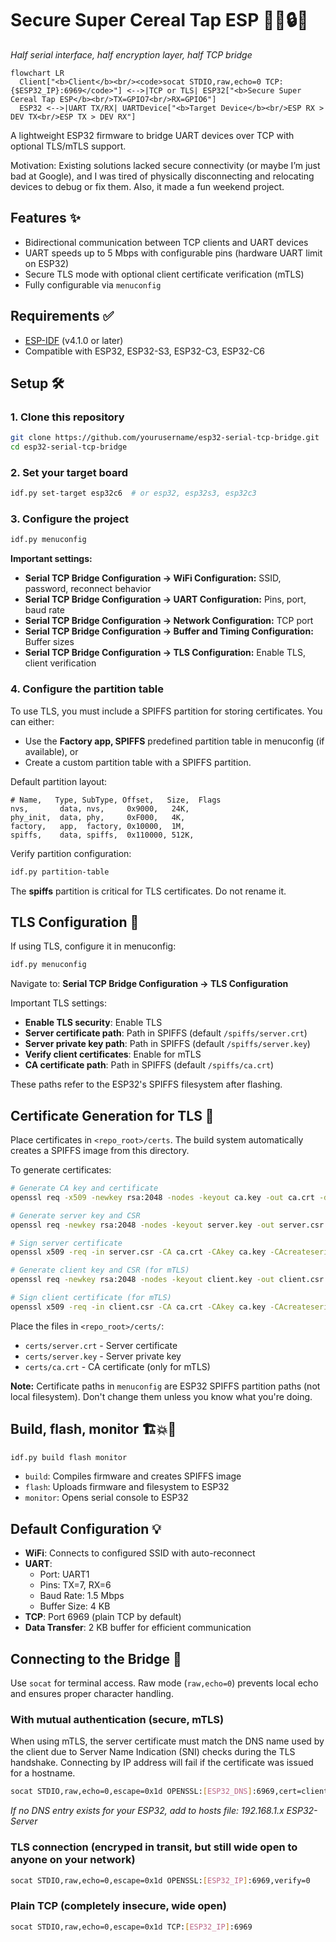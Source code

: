 # Secure Super Cereal Tap ESP 💁‍♂️🔒🌉
*Half serial interface, half encryption layer, half TCP bridge*

```mermaid
flowchart LR
  Client["<b>Client</b><br/><code>socat STDIO,raw,echo=0 TCP:{$ESP32_IP}:6969</code>"] <-->|TCP or TLS| ESP32["<b>Secure Super Cereal Tap ESP</b><br/>TX=GPIO7<br/>RX=GPIO6"]
  ESP32 <-->|UART TX/RX| UARTDevice["<b>Target Device</b><br/>ESP RX > DEV TX<br/>ESP TX > DEV RX"]
```

A lightweight ESP32 firmware to bridge UART devices over TCP with optional TLS/mTLS support.

Motivation: Existing solutions lacked secure connectivity (or maybe I’m just bad at Google), and I was tired of physically disconnecting and relocating devices to debug or fix them. Also, it made a fun weekend project.

## Features ✨

- Bidirectional communication between TCP clients and UART devices
- UART speeds up to 5 Mbps with configurable pins (hardware UART limit on ESP32)
- Secure TLS mode with optional client certificate verification (mTLS)
- Fully configurable via `menuconfig`

## Requirements ✅

- [ESP-IDF](https://docs.espressif.com/projects/esp-idf/en/latest/esp32/get-started/) (v4.1.0 or later)
- Compatible with ESP32, ESP32-S3, ESP32-C3, ESP32-C6

## Setup 🛠️

### 1. Clone this repository

```bash
git clone https://github.com/yourusername/esp32-serial-tcp-bridge.git
cd esp32-serial-tcp-bridge
```

### 2. Set your target board

```bash
idf.py set-target esp32c6  # or esp32, esp32s3, esp32c3
```

### 3. Configure the project

```bash
idf.py menuconfig
```

**Important settings:**
- **Serial TCP Bridge Configuration → WiFi Configuration:** SSID, password, reconnect behavior
- **Serial TCP Bridge Configuration → UART Configuration:** Pins, port, baud rate
- **Serial TCP Bridge Configuration → Network Configuration:** TCP port
- **Serial TCP Bridge Configuration → Buffer and Timing Configuration:** Buffer sizes
- **Serial TCP Bridge Configuration → TLS Configuration:** Enable TLS, client verification

### 4. Configure the partition table

To use TLS, you must include a SPIFFS partition for storing certificates. You can either:

- Use the **Factory app, SPIFFS** predefined partition table in menuconfig (if available), or
- Create a custom partition table with a SPIFFS partition.

Default partition layout:

```csv
# Name,   Type, SubType, Offset,   Size,  Flags
nvs,       data, nvs,     0x9000,   24K,
phy_init,  data, phy,     0xF000,   4K,
factory,   app,  factory, 0x10000,  1M,
spiffs,    data, spiffs,  0x110000, 512K,
```

Verify partition configuration:

```bash
idf.py partition-table
```

The **spiffs** partition is critical for TLS certificates. Do not rename it.

## TLS Configuration 🔐

If using TLS, configure it in menuconfig:

```bash
idf.py menuconfig
```

Navigate to: **Serial TCP Bridge Configuration → TLS Configuration**

Important TLS settings:

- **Enable TLS security**: Enable TLS
- **Server certificate path**: Path in SPIFFS (default `/spiffs/server.crt`)
- **Server private key path**: Path in SPIFFS (default `/spiffs/server.key`)
- **Verify client certificates**: Enable for mTLS
- **CA certificate path**: Path in SPIFFS (default `/spiffs/ca.crt`)

These paths refer to the ESP32's SPIFFS filesystem after flashing.

## Certificate Generation for TLS 🪪

Place certificates in `<repo_root>/certs`. The build system automatically creates a SPIFFS image from this directory.

To generate certificates:

```bash
# Generate CA key and certificate
openssl req -x509 -newkey rsa:2048 -nodes -keyout ca.key -out ca.crt -days 365 -subj "/CN=Test-CA"

# Generate server key and CSR
openssl req -newkey rsa:2048 -nodes -keyout server.key -out server.csr -subj "/CN=ESP32-Server"

# Sign server certificate
openssl x509 -req -in server.csr -CA ca.crt -CAkey ca.key -CAcreateserial -out server.crt -days 365

# Generate client key and CSR (for mTLS)
openssl req -newkey rsa:2048 -nodes -keyout client.key -out client.csr -subj "/CN=Client"

# Sign client certificate (for mTLS)
openssl x509 -req -in client.csr -CA ca.crt -CAkey ca.key -CAcreateserial -out client.crt -days 365
```
Place the files in `<repo_root>/certs/`:

- `certs/server.crt` - Server certificate
- `certs/server.key` - Server private key
- `certs/ca.crt` - CA certificate (only for mTLS)

**Note:** Certificate paths in `menuconfig` are ESP32 SPIFFS partition paths (not local filesystem). Don't change them unless you know what you're doing.

## Build, flash, monitor 🏗️💥🧐

```bash
idf.py build flash monitor
```

- `build`: Compiles firmware and creates SPIFFS image
- `flash`: Uploads firmware and filesystem to ESP32
- `monitor`: Opens serial console to ESP32

## Default Configuration 💡

- **WiFi**: Connects to configured SSID with auto-reconnect
- **UART**:
  - Port: UART1
  - Pins: TX=7, RX=6
  - Baud Rate: 1.5 Mbps
  - Buffer Size: 4 KB
- **TCP**: Port 6969 (plain TCP by default)
- **Data Transfer**: 2 KB buffer for efficient communication

## Connecting to the Bridge 🔌

Use `socat` for terminal access. Raw mode (`raw,echo=0`) prevents local echo and ensures proper character handling.

### With mutual authentication (secure, mTLS)

When using mTLS, the server certificate must match the DNS name used by the client due to Server Name Indication (SNI) checks during the TLS handshake. Connecting by IP address will fail if the certificate was issued for a hostname.

```bash
socat STDIO,raw,echo=0,escape=0x1d OPENSSL:[ESP32_DNS]:6969,cert=client.crt,key=client.key,cafile=ca.crt,verify=1
```

*If no DNS entry exists for your ESP32, add to hosts file: 192.168.1.x ESP32-Server*

### TLS connection (encryped in transit, but still wide open to anyone on your network)

```bash
socat STDIO,raw,echo=0,escape=0x1d OPENSSL:[ESP32_IP]:6969,verify=0
```

### Plain TCP (completely insecure, wide open)

```bash
socat STDIO,raw,echo=0,escape=0x1d TCP:[ESP32_IP]:6969
```


